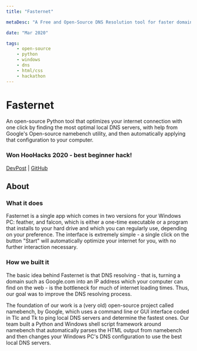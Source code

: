 ```yaml
---
title: "Fasternet"

metaDesc: "A Free and Open-Source DNS Resolution tool for faster domain name resolutions from anywhere."

date: "Mar 2020"

tags:
    - open-source
    - python
    - windows
    - dns
    - html/css
    - hackathon
---
```


# Fasternet

An open-source Python tool that optimizes your internet connection with one click by finding the most optimal local DNS servers, with help from Google's Open-source namebench utility, and then automatically applying that configuration to your computer.

### Won HooHacks 2020 - best beginner hack!

[DevPost](https://devpost.com/software/fasternet-gtvhpu) | [GitHub](https://github.com/epicdragon44/fasternet/)

## About

### What it does

Fasternet is a single app which comes in two versions for your Windows PC: feather, and falcon, which is either a one-time executable or a program that installs to your hard drive and which you can regularly use, depending on your preference. The interface is extremely simple - a single click on the button "Start" will automatically optimize your internet for you, with no further interaction necessary.

### How we built it

The basic idea behind Fasternet is that DNS resolving - that is, turning a domain such as Google.com into an IP address which your computer can find on the web - is the bottleneck for much of internet loading times. Thus, our goal was to improve the DNS resolving process.

The foundation of our work is a (very old) open-source project called namebench, by Google, which uses a command line or GUI interface coded in Tlc and Tk to ping local DNS servers and determine the fastest ones. Our team built a Python and Windows shell script framework around namebench that automatically parses the HTML output from namebench and then changes your Windows PC's DNS configuration to use the best local DNS servers.
